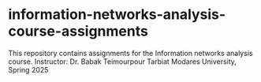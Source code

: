 # information-networks-analysis-course-assignments
This repository contains assignments for the Information networks analysis course.
Instructor: Dr. Babak Teimourpour 
Tarbiat Modares University, Spring 2025
